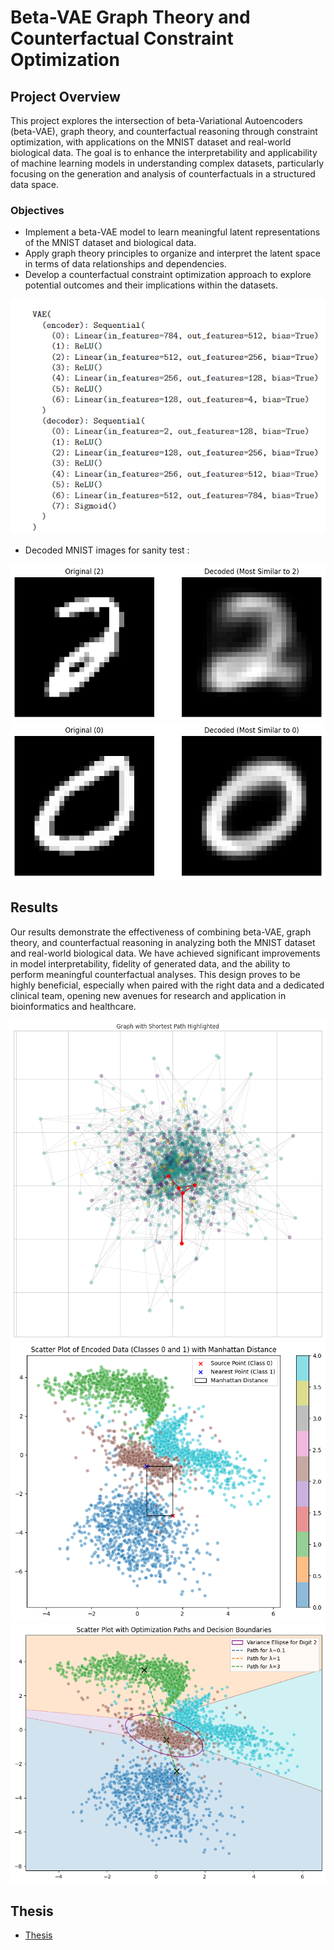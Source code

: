 # Beta-VAE Graph Theory and Counterfactual Constraint Optimization

## Project Overview

This project explores the intersection of beta-Variational Autoencoders (beta-VAE), graph theory, and counterfactual reasoning through constraint optimization, with applications on the MNIST dataset and real-world biological data. The goal is to enhance the interpretability and applicability of machine learning models in understanding complex datasets, particularly focusing on the generation and analysis of counterfactuals in a structured data space.

### Objectives

- Implement a beta-VAE model to learn meaningful latent representations of the MNIST dataset and biological data.
- Apply graph theory principles to organize and interpret the latent space in terms of data relationships and dependencies.
- Develop a counterfactual constraint optimization approach to explore potential outcomes and their implications within the datasets.

![Beta-VAE Architecture](graphs/Capture.PNG "Beta-VAE Architecture")


- Decoded MNIST images for sanity test : 

![Original/Decoded](graphs/bad%202.png)
![Original/Decoded](graphs/zeros.png )




## Results

Our results demonstrate the effectiveness of combining beta-VAE, graph theory, and counterfactual reasoning in analyzing both the MNIST dataset and real-world biological data. We have achieved significant improvements in model interpretability, fidelity of generated data, and the ability to perform meaningful counterfactual analyses. This design proves to be highly beneficial, especially when paired with the right data and a dedicated clinical team, opening new avenues for research and application in bioinformatics and healthcare.

![plot](graphs/grap_mic.png "Results")
![plot](graphs/mahna.png )
![plot](graphs/optimization.png )


## Thesis
- [Thesis](https://www.overleaf.com/read/tgpnkxvyspxd#c2c950)